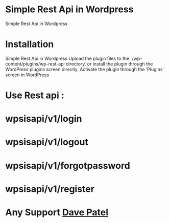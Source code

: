 # Simple Rest Api in Wordpress
Simple Rest Api in Wordpress

# Installation
Simple Rest Api in Wordpress
Upload the plugin files to the `/wp-content/plugins/wp-rest-api directory, or install the plugin through the WordPress plugins screen directly.
Activate the plugin through the ‘Plugins’ screen in WordPress

# Use Rest api :

# wpsisapi/v1/login
# wpsisapi/v1/logout
# wpsisapi/v1/forgotpassword
# wpsisapi/v1/register

# Any Support [Dave Patel](mailto:dave.dwis@gmail.com)

